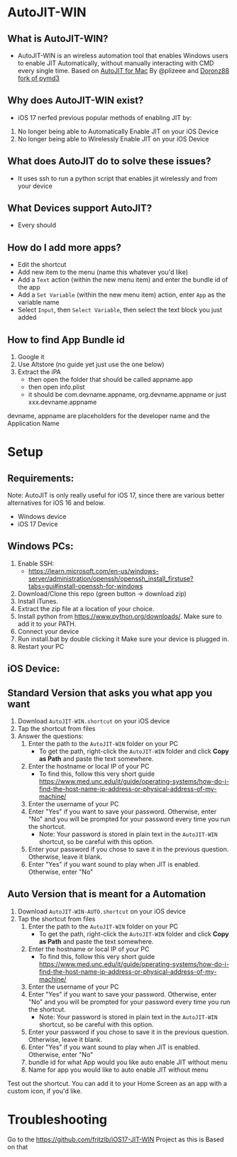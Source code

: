 # AutoJIT-WIN

## What is AutoJIT-WIN?
- AutoJIT-WIN is an wireless automation tool that enables Windows users to enable JIT Automatically, without manually interacting with CMD every single time. Based on [AutoJIT for Mac](https://github.com/plizeee/AutoJIT)  By @plizeee and [Doronz88 fork of pymd3]((https://github.com/doronz88/pymobiledevice3)) 

## Why does AutoJIT-WIN exist?
- iOS 17 nerfed previous popular methods of enabling JIT by:
1. No longer being able to Automatically Enable JIT on your iOS Device
2. No longer being able to Wirelessly Enable JIT on your iOS Device

## What does AutoJIT do to solve these issues?
- It uses ssh to run a python script that enables jit wirelessly and from your device


## What Devices support AutoJIT?
- Every should

## How do I add more apps?
- Edit the shortcut
- Add new item to the menu (name this whatever you'd like)
- Add a `Text` action (within the new menu item) and enter the bundle id of the app
- Add a `Set Variable` (within the new menu item) action, enter `App` as the variable name
- Select `Input`, then `Select Variable`, then select the text block you just added

## How to find App Bundle id
1. Google it
2. Use Altstore (no guide yet just use the one below)
3. Extract the iPA 
   - then open the folder that should be called appname.app 
   - then open info.plist
   - it should be com.devname.appname, org.devname.appname or just xxx.devname.appname
     
devname, appname are placeholders for the developer name and the Application Name


# Setup

## Requirements:

Note: AutoJIT is only really useful for iOS 17, since there are various better alternatives for iOS 16 and below.

- Windows device
- iOS 17 Device
  

## Windows PCs:
1. Enable SSH:
   - https://learn.microsoft.com/en-us/windows-server/administration/openssh/openssh_install_firstuse?tabs=gui#install-openssh-for-windows
3. Download/Clone this repo (green button -> download zip)
4. Install iTunes.
5. Extract the zip file at a location of your choice.
6. Install python from https://www.python.org/downloads/. Make sure to add it to your PATH.
7. Connect your device
8. Run install.bat by double clicking it Make sure your device is plugged in.
9. Restart your PC

## iOS Device:

## Standard Version that asks you what app you want
1. Download `AutoJIT-WIN.shortcut` on your iOS device
2. Tap the shortcut from files 
3. Answer the questions:
   1. Enter the path to the `AutoJIT-WIN` folder on your PC
      - To get the path, right-click the `AutoJIT-WIN` folder and click **Copy as Path** and paste the text somewhere.
   2. Enter the hostname or local IP of your PC
      - To find this, follow this very short guide https://www.med.unc.edu/it/guide/operating-systems/how-do-i-find-the-host-name-ip-address-or-physical-address-of-my-machine/
   3. Enter the username of your PC
   4. Enter "Yes" if you want to save your password. Otherwise, enter "No" and you will be prompted for your password every time you run the shortcut.
      - Note: Your password is stored in plain text in the `AutoJIT-WIN` shortcut, so be careful with this option.
   5. Enter your password if you chose to save it in the previous question. Otherwise, leave it blank.
   6. Enter "Yes" if you want sound to play when JIT is enabled. Otherwise, enter "No"
   
## Auto Version that is meant for a Automation
1. Download `AutoJIT-WIN-AUTO.shortcut` on your iOS device
2. Tap the shortcut from files
   1. Enter the path to the `AutoJIT-WIN` folder on your PC
      - To get the path, right-click the `AutoJIT-WIN` folder and click **Copy as Path** and paste the text somewhere.
   2. Enter the hostname or local IP of your PC
      - To find this, follow this very short guide https://www.med.unc.edu/it/guide/operating-systems/how-do-i-find-the-host-name-ip-address-or-physical-address-of-my-machine/
   3. Enter the username of your PC
   4. Enter "Yes" if you want to save your password. Otherwise, enter "No" and you will be prompted for your password every time you run the shortcut.
      - Note: Your password is stored in plain text in the `AutoJIT-WIN` shortcut, so be careful with this option.
   5. Enter your password if you chose to save it in the previous question. Otherwise, leave it blank.
   6. Enter "Yes" if you want sound to play when JIT is enabled. Otherwise, enter "No"
   7. bundle id for what App would you like auto enable JIT without menu
   8. Name for app you would like to auto enable JIT without menu

Test out the shortcut. You can add it to your Home Screen as an app with a custom icon, if you'd like.

# Troubleshooting

Go to the https://github.com/fritzlb/iOS17-JIT-WIN Project as this is Based on that




